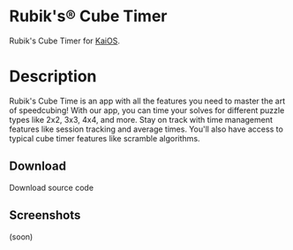 # Rubik's® Cube Timer
Rubik's Cube Timer for [KaiOS](https://www.kaiostech.com).

# Description
Rubik's Cube Time is an app with all the features you need to master the art of speedcubing! With our app, you can time your solves for different puzzle types like 2x2, 3x3, 4x4, and more. Stay on track with time management features like session tracking and average times. You'll also have access to typical cube timer features like scramble algorithms.

## Download
Download source code

## Screenshots

(soon)
